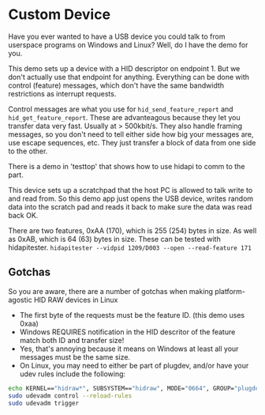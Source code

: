 # Custom Device

Have you ever wanted to have a USB device you could talk to from userspace programs on Windows and Linux?  Well, do I have the demo for you.

This demo sets up a device with a HID descriptor on endpoint 1.  But we don't actually use that endpoint for anything.  Everything can be done with control (feature) messages, which don't have the same bandwidth restrictions as interrupt requests.

Control messages are what you use for `hid_send_feature_report` and `hid_get_feature_report`.  These are advanteagous because they let you transfer data very fast.  Usually at > 500kbit/s.  They also handle framing messages, so you don't need to tell either side how big your messages are, use escape sequences, etc.  They just transfer a block of data from one side to the other.

There is a demo in 'testtop' that shows how to use hidapi to comm to the part.

This device sets up a scratchpad that the host PC is allowed to talk write to and read from.  So this demo app just opens the USB device, writes random data into the scratch pad and reads it back to make sure the data was read back OK.

There are two features, 0xAA (170), which is 255 (254) bytes in size.  As well as 0xAB, which is 64 (63) bytes in size.  These can be tested with hidapitester. `hidapitester --vidpid 1209/D003 --open --read-feature 171`

## Gotchas

So you are aware, there are a number of gotchas when making platform-agostic HID RAW devices in Linux
 * The first byte of the requests must be the feature ID. (this demo uses 0xaa)
 * Windows REQUIRES notification in the HID descritor of the feature match both ID and transfer size!
 * Yes, that's annoying because it means on Windows at least all your messages must be the same size.
 * On Linux, you may need to either be part of plugdev, and/or have your udev rules include the following:
```sh
echo KERNEL=="hidraw*", SUBSYSTEM=="hidraw", MODE="0664", GROUP="plugdev" | sudo tee /etc/udev/rules.d/20-hidraw.rules
sudo udevadm control --reload-rules
sudo udevadm trigger
```

